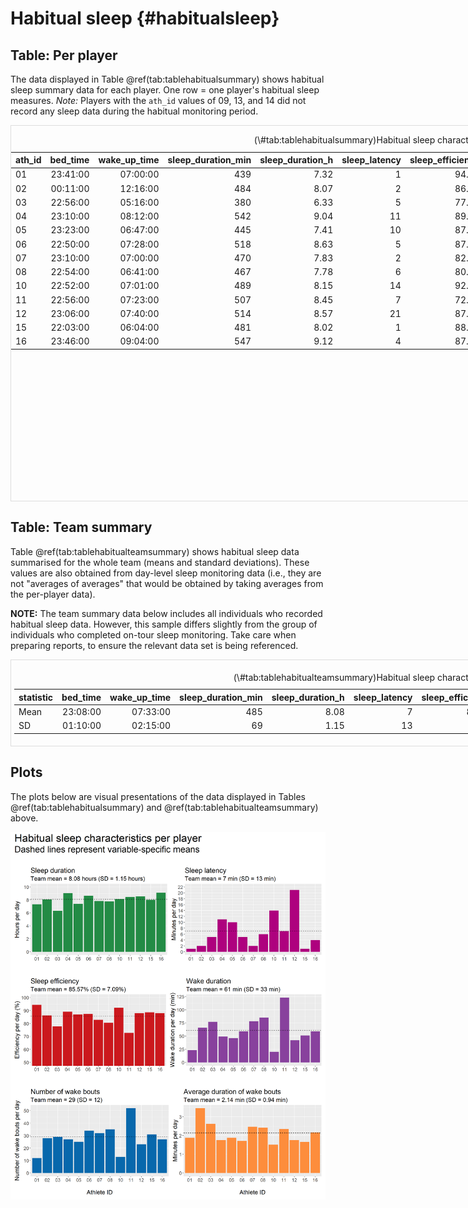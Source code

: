 # Habitual sleep {#habitualsleep}









## Table: Per player

The data displayed in Table \@ref(tab:tablehabitualsummary) shows habitual sleep summary data for each player. One row = one player's habitual sleep measures. *Note:* Players with the `ath_id` values of 09, 13, and 14 did not record any sleep data during the habitual monitoring period.

<div style="border: 1px solid #ddd; padding: 0px; overflow-y: scroll; height:600px; overflow-x: scroll; width:800px; "><table class="table" style="margin-left: auto; margin-right: auto;">
<caption>(\#tab:tablehabitualsummary)Habitual sleep characteristics per player.</caption>
 <thead>
  <tr>
   <th style="text-align:left;position: sticky; top:0; background-color: #FFFFFF;"> ath_id </th>
   <th style="text-align:right;position: sticky; top:0; background-color: #FFFFFF;"> bed_time </th>
   <th style="text-align:right;position: sticky; top:0; background-color: #FFFFFF;"> wake_up_time </th>
   <th style="text-align:right;position: sticky; top:0; background-color: #FFFFFF;"> sleep_duration_min </th>
   <th style="text-align:right;position: sticky; top:0; background-color: #FFFFFF;"> sleep_duration_h </th>
   <th style="text-align:right;position: sticky; top:0; background-color: #FFFFFF;"> sleep_latency </th>
   <th style="text-align:right;position: sticky; top:0; background-color: #FFFFFF;"> sleep_efficiency </th>
   <th style="text-align:right;position: sticky; top:0; background-color: #FFFFFF;"> wake_duration </th>
   <th style="text-align:right;position: sticky; top:0; background-color: #FFFFFF;"> wake_bouts_num </th>
   <th style="text-align:right;position: sticky; top:0; background-color: #FFFFFF;"> wake_bouts_avg_duration_mean </th>
  </tr>
 </thead>
<tbody>
  <tr>
   <td style="text-align:left;"> 01 </td>
   <td style="text-align:right;"> 23:41:00 </td>
   <td style="text-align:right;"> 07:00:00 </td>
   <td style="text-align:right;"> 439 </td>
   <td style="text-align:right;"> 7.32 </td>
   <td style="text-align:right;"> 1 </td>
   <td style="text-align:right;"> 94.40 </td>
   <td style="text-align:right;"> 23 </td>
   <td style="text-align:right;"> 12 </td>
   <td style="text-align:right;"> 1.88 </td>
  </tr>
  <tr>
   <td style="text-align:left;"> 02 </td>
   <td style="text-align:right;"> 00:11:00 </td>
   <td style="text-align:right;"> 12:16:00 </td>
   <td style="text-align:right;"> 484 </td>
   <td style="text-align:right;"> 8.07 </td>
   <td style="text-align:right;"> 2 </td>
   <td style="text-align:right;"> 86.18 </td>
   <td style="text-align:right;"> 66 </td>
   <td style="text-align:right;"> 28 </td>
   <td style="text-align:right;"> 3.46 </td>
  </tr>
  <tr>
   <td style="text-align:left;"> 03 </td>
   <td style="text-align:right;"> 22:56:00 </td>
   <td style="text-align:right;"> 05:16:00 </td>
   <td style="text-align:right;"> 380 </td>
   <td style="text-align:right;"> 6.33 </td>
   <td style="text-align:right;"> 5 </td>
   <td style="text-align:right;"> 77.75 </td>
   <td style="text-align:right;"> 77 </td>
   <td style="text-align:right;"> 29 </td>
   <td style="text-align:right;"> 2.63 </td>
  </tr>
  <tr>
   <td style="text-align:left;"> 04 </td>
   <td style="text-align:right;"> 23:10:00 </td>
   <td style="text-align:right;"> 08:12:00 </td>
   <td style="text-align:right;"> 542 </td>
   <td style="text-align:right;"> 9.04 </td>
   <td style="text-align:right;"> 11 </td>
   <td style="text-align:right;"> 89.18 </td>
   <td style="text-align:right;"> 49 </td>
   <td style="text-align:right;"> 27 </td>
   <td style="text-align:right;"> 1.76 </td>
  </tr>
  <tr>
   <td style="text-align:left;"> 05 </td>
   <td style="text-align:right;"> 23:23:00 </td>
   <td style="text-align:right;"> 06:47:00 </td>
   <td style="text-align:right;"> 445 </td>
   <td style="text-align:right;"> 7.41 </td>
   <td style="text-align:right;"> 10 </td>
   <td style="text-align:right;"> 87.04 </td>
   <td style="text-align:right;"> 46 </td>
   <td style="text-align:right;"> 25 </td>
   <td style="text-align:right;"> 1.88 </td>
  </tr>
  <tr>
   <td style="text-align:left;"> 06 </td>
   <td style="text-align:right;"> 22:50:00 </td>
   <td style="text-align:right;"> 07:28:00 </td>
   <td style="text-align:right;"> 518 </td>
   <td style="text-align:right;"> 8.63 </td>
   <td style="text-align:right;"> 5 </td>
   <td style="text-align:right;"> 87.39 </td>
   <td style="text-align:right;"> 59 </td>
   <td style="text-align:right;"> 34 </td>
   <td style="text-align:right;"> 1.72 </td>
  </tr>
  <tr>
   <td style="text-align:left;"> 07 </td>
   <td style="text-align:right;"> 23:10:00 </td>
   <td style="text-align:right;"> 07:00:00 </td>
   <td style="text-align:right;"> 470 </td>
   <td style="text-align:right;"> 7.83 </td>
   <td style="text-align:right;"> 2 </td>
   <td style="text-align:right;"> 82.83 </td>
   <td style="text-align:right;"> 78 </td>
   <td style="text-align:right;"> 32 </td>
   <td style="text-align:right;"> 2.47 </td>
  </tr>
  <tr>
   <td style="text-align:left;"> 08 </td>
   <td style="text-align:right;"> 22:54:00 </td>
   <td style="text-align:right;"> 06:41:00 </td>
   <td style="text-align:right;"> 467 </td>
   <td style="text-align:right;"> 7.78 </td>
   <td style="text-align:right;"> 6 </td>
   <td style="text-align:right;"> 80.62 </td>
   <td style="text-align:right;"> 85 </td>
   <td style="text-align:right;"> 35 </td>
   <td style="text-align:right;"> 2.42 </td>
  </tr>
  <tr>
   <td style="text-align:left;"> 10 </td>
   <td style="text-align:right;"> 22:52:00 </td>
   <td style="text-align:right;"> 07:01:00 </td>
   <td style="text-align:right;"> 489 </td>
   <td style="text-align:right;"> 8.15 </td>
   <td style="text-align:right;"> 14 </td>
   <td style="text-align:right;"> 92.24 </td>
   <td style="text-align:right;"> 20 </td>
   <td style="text-align:right;"> 13 </td>
   <td style="text-align:right;"> 1.51 </td>
  </tr>
  <tr>
   <td style="text-align:left;"> 11 </td>
   <td style="text-align:right;"> 22:56:00 </td>
   <td style="text-align:right;"> 07:23:00 </td>
   <td style="text-align:right;"> 507 </td>
   <td style="text-align:right;"> 8.45 </td>
   <td style="text-align:right;"> 7 </td>
   <td style="text-align:right;"> 72.83 </td>
   <td style="text-align:right;"> 123 </td>
   <td style="text-align:right;"> 52 </td>
   <td style="text-align:right;"> 2.35 </td>
  </tr>
  <tr>
   <td style="text-align:left;"> 12 </td>
   <td style="text-align:right;"> 23:06:00 </td>
   <td style="text-align:right;"> 07:40:00 </td>
   <td style="text-align:right;"> 514 </td>
   <td style="text-align:right;"> 8.57 </td>
   <td style="text-align:right;"> 21 </td>
   <td style="text-align:right;"> 87.94 </td>
   <td style="text-align:right;"> 42 </td>
   <td style="text-align:right;"> 23 </td>
   <td style="text-align:right;"> 1.76 </td>
  </tr>
  <tr>
   <td style="text-align:left;"> 15 </td>
   <td style="text-align:right;"> 22:03:00 </td>
   <td style="text-align:right;"> 06:04:00 </td>
   <td style="text-align:right;"> 481 </td>
   <td style="text-align:right;"> 8.02 </td>
   <td style="text-align:right;"> 1 </td>
   <td style="text-align:right;"> 88.58 </td>
   <td style="text-align:right;"> 51 </td>
   <td style="text-align:right;"> 31 </td>
   <td style="text-align:right;"> 1.66 </td>
  </tr>
  <tr>
   <td style="text-align:left;"> 16 </td>
   <td style="text-align:right;"> 23:46:00 </td>
   <td style="text-align:right;"> 09:04:00 </td>
   <td style="text-align:right;"> 547 </td>
   <td style="text-align:right;"> 9.12 </td>
   <td style="text-align:right;"> 4 </td>
   <td style="text-align:right;"> 87.95 </td>
   <td style="text-align:right;"> 59 </td>
   <td style="text-align:right;"> 27 </td>
   <td style="text-align:right;"> 2.17 </td>
  </tr>
</tbody>
</table></div>

## Table: Team summary

Table \@ref(tab:tablehabitualteamsummary) shows habitual sleep data summarised for the whole team (means and standard deviations). These values are also obtained from day-level sleep monitoring data (i.e., they are not "averages of averages" that would be obtained by taking averages from the per-player data).

**NOTE:** The team summary data below includes all individuals who recorded habitual sleep data. However, this sample differs slightly from the group of individuals who completed on-tour sleep monitoring. Take care when preparing reports, to ensure the relevant data set is being referenced.

<div style="border: 1px solid #ddd; padding: 5px; overflow-x: scroll; width:800px; "><table class="table" style="margin-left: auto; margin-right: auto;">
<caption>(\#tab:tablehabitualteamsummary)Habitual sleep characteristics for the whole team.</caption>
 <thead>
  <tr>
   <th style="text-align:left;"> statistic </th>
   <th style="text-align:right;"> bed_time </th>
   <th style="text-align:right;"> wake_up_time </th>
   <th style="text-align:right;"> sleep_duration_min </th>
   <th style="text-align:right;"> sleep_duration_h </th>
   <th style="text-align:right;"> sleep_latency </th>
   <th style="text-align:right;"> sleep_efficiency </th>
   <th style="text-align:right;"> wake_duration </th>
   <th style="text-align:right;"> wake_bouts_num </th>
   <th style="text-align:right;"> wake_bouts_avg_duration_mean </th>
  </tr>
 </thead>
<tbody>
  <tr>
   <td style="text-align:left;"> Mean </td>
   <td style="text-align:right;"> 23:08:00 </td>
   <td style="text-align:right;"> 07:33:00 </td>
   <td style="text-align:right;"> 485 </td>
   <td style="text-align:right;"> 8.08 </td>
   <td style="text-align:right;"> 7 </td>
   <td style="text-align:right;"> 85.57 </td>
   <td style="text-align:right;"> 61 </td>
   <td style="text-align:right;"> 29 </td>
   <td style="text-align:right;"> 2.14 </td>
  </tr>
  <tr>
   <td style="text-align:left;"> SD </td>
   <td style="text-align:right;"> 01:10:00 </td>
   <td style="text-align:right;"> 02:15:00 </td>
   <td style="text-align:right;"> 69 </td>
   <td style="text-align:right;"> 1.15 </td>
   <td style="text-align:right;"> 13 </td>
   <td style="text-align:right;"> 7.09 </td>
   <td style="text-align:right;"> 33 </td>
   <td style="text-align:right;"> 12 </td>
   <td style="text-align:right;"> 0.94 </td>
  </tr>
</tbody>
</table></div>

## Plots

The plots below are visual presentations of the data displayed in Tables \@ref(tab:tablehabitualsummary) and \@ref(tab:tablehabitualteamsummary) above.



<img src="02-habitual_sleep_files/figure-html/patch_plots-1.png" width="1152" />
